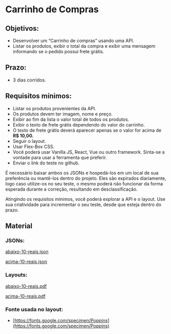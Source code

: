 # Carrinho de Compras 

## Objetivos:

- Desenvolver um “Carrinho de compras” usando uma API.
- Listar os produtos, exibir o total da compra e exibir uma mensagem informando se o pedido possui frete grátis.

## **Prazo:**

- 3 dias corridos.

## **Requisitos mínimos:**

- Listar os produtos provenientes da API.
- Os produtos devem ter imagem, nome e preço.
- Exibir ao fim da lista o valor total de todos os produtos.
- Exibir o texto de frete grátis dependendo do valor do carrinho.
- O texto de frete grátis deverá aparecer apenas se o valor for acima de **R$ 10,00.**
- Seguir o layout.
- Usar Flex-Box CSS.
- Você poderá usar Vanilla JS, React, Vue ou outro framework. Sinta-se a vontade para usar a ferramenta que preferir.
- Enviar o link do teste no github.


É necessário baixar  ambos os JSONs e hospedá-los em um local de sua preferência ou mantê-los dentro do projeto. Eles são expirados diariamente, logo caso utilize-os no seu teste, o mesmo poderá não funcionar da forma esperada durante a correção, resultando em desclassificação.

Atingindo os requisitos mínimos, você poderá explorar a API e o layout. 
Use sua criatividade para incrementar o seu teste, desde que esteja dentro do prazo.

## Material

### JSONs:

[abaixo-10-reais.json](https://s3-us-west-2.amazonaws.com/secure.notion-static.com/5bbd6fdd-abae-411d-96cc-1a5d76d3803b/abaixo-10-reais.json)

[acima-10-reais.json](https://s3-us-west-2.amazonaws.com/secure.notion-static.com/11b895d0-bc64-4f3a-bfa9-7c652be8d415/acima-10-reais.json)


### Layouts:

[abaixo-10-reais.pdf](https://s3-us-west-2.amazonaws.com/secure.notion-static.com/e867bb8e-3073-4404-94ab-cddcacee9e72/abaixo-10-reais.pdf)

[acima-10-reais.pdf](https://s3-us-west-2.amazonaws.com/secure.notion-static.com/a6d99859-dcac-4afe-9ebd-839891f36b47/acima-10-reais.pdf)

### Fonte usada no layout:

- [https://fonts.google.com/specimen/Poppins](https://fonts.google.com/specimen/Poppins)